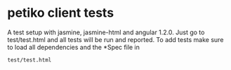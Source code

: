 petiko client tests
=====================================

A test setup with jasmine, jasmine-html and angular 1.2.0. Just go to test/test.html and all tests will be run and reported. To add tests make sure to load all dependencies and the \*Spec file in 
```
test/test.html
```

